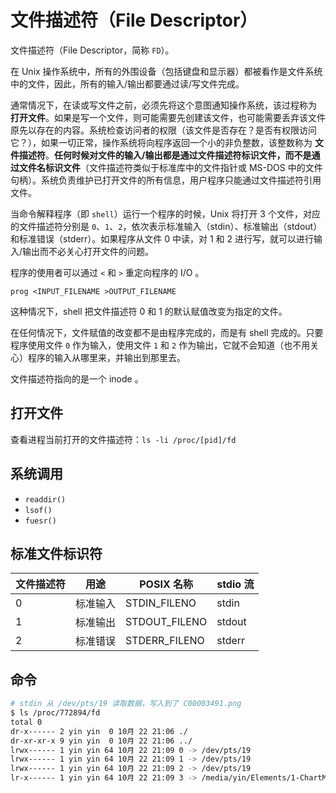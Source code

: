 # 文件描述符（File Descriptor）

文件描述符（File Descriptor，简称 `FD`）。

在 Unix 操作系统中，所有的外围设备（包括键盘和显示器）都被看作是文件系统中的文件，因此，所有的输入/输出都要通过读/写文件完成。

通常情况下，在读或写文件之前，必须先将这个意图通知操作系统，该过程称为 **打开文件**。如果是写一个文件，则可能需要先创建该文件，也可能需要丢弃该文件原先以存在的内容。系统检查访问者的权限（该文件是否存在？是否有权限访问它？），如果一切正常，操作系统将向程序返回一个小的非负整数，该整数称为 **文件描述符**。**任何时候对文件的输入/输出都是通过文件描述符标识文件，而不是通过文件名标识文件**（文件描述符类似于标准库中的文件指针或 MS-DOS 中的文件句柄）。系统负责维护已打开文件的所有信息，用户程序只能通过文件描述符引用文件。

当命令解释程序（即 `shell`）运行一个程序的时候，Unix 将打开 3 个文件，对应的文件描述符分别是 `0`、`1`、`2`，依次表示标准输入（stdin）、标准输出（stdout）和标准错误（stderr）。如果程序从文件 0 中读，对 1 和 2 进行写，就可以进行输入/输出而不必关心打开文件的问题。

程序的使用者可以通过 `<` 和 `>` 重定向程序的 I/O 。

```shell
prog <INPUT_FILENAME >OUTPUT_FILENAME
```

这种情况下，shell 把文件描述符 0 和 1 的默认赋值改变为指定的文件。

在任何情况下，文件赋值的改变都不是由程序完成的，而是有 shell 完成的。只要程序使用文件 `0` 作为输入，使用文件 `1` 和 `2` 作为输出，它就不会知道（也不用关心）程序的输入从哪里来，并输出到那里去。

文件描述符指向的是一个 inode 。

## 打开文件

查看进程当前打开的文件描述符：`ls -li /proc/[pid]/fd`

## 系统调用

* `readdir()`
* `lsof()`
* `fuesr()`

## 标准文件标识符

| 文件描述符 | 用途     | POSIX 名称    | stdio 流 |
| ---------- | -------- | ------------- | -------- |
| 0          | 标准输入 | STDIN_FILENO  | stdin    |
| 1          | 标准输出 | STDOUT_FILENO | stdout   |
| 2          | 标准错误 | STDERR_FILENO | stderr   |

## 命令

```bash
# stdin 从 /dev/pts/19 读取数据，写入到了 C00003491.png
$ ls /proc/772894/fd
total 0
dr-x------ 2 yin yin  0 10月 22 21:06 ./
dr-xr-xr-x 9 yin yin  0 10月 22 21:06 ../
lrwx------ 1 yin yin 64 10月 22 21:09 0 -> /dev/pts/19
lrwx------ 1 yin yin 64 10月 22 21:09 1 -> /dev/pts/19
lrwx------ 1 yin yin 64 10月 22 21:09 2 -> /dev/pts/19
lr-x------ 1 yin yin 64 10月 22 21:09 3 -> /media/yin/Elements/1-ChartMap_v2_en/L12/R00001b92/C00003491.png
```